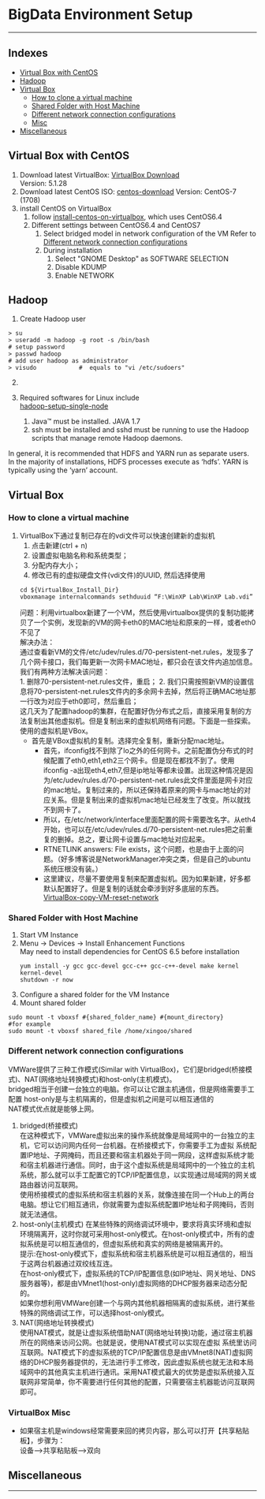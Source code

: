# 			BigData Environment Setup
---
## Indexes
* [Virtual Box with CentOS](#virtual-box-with-centos)
* [Hadoop](#hadoop)
* [Virtual Box](#virtual-box)
    - [How to clone a virtual machine](#how-to-clone-a-virtual-machine)
    - [Shared Folder with Host Machine](#shared-folder-with-host-machine)
    - [Different network connection configurations](#different-network-connection-configurations)
    - [Misc](#virtualbox-misc)
* [Miscellaneous](#miscellaneous)

## Virtual Box with CentOS
1. Download latest VirtualBox: [VirtualBox Download]  
Version: 5.1.28  
2. Download latest CentOS ISO: [centos-download]
Version: CentOS-7 (1708)
3. install CentOS on VirtualBox
    1. follow [install-centos-on-virtualbox], which uses CentOS6.4    
    2. Different settings between CentOS6.4 and CentOS7
        1. Select bridged model in network configuration of the VM
        Refer to [Different network connection configurations](#different-network-connection-configurations)
        2. During installation
            1. Select "GNOME Desktop" as SOFTWARE SELECTION
            2. Disable KDUMP
            3. Enable NETWORK

## Hadoop
1. Create Hadoop user
```shell
> su
> useradd -m hadoop -g root -s /bin/bash
# setup password
> passwd hadoop 
# add user hadoop as administrator
> visudo            #  equals to "vi /etc/sudoers"
```
2. 

1. Required softwares for Linux include  
    [hadoop-setup-single-node]  
    1. Java™ must be installed. JAVA 1.7
    2. ssh must be installed and sshd must be running to use the Hadoop scripts that manage remote Hadoop daemons.


In general, it is recommended that HDFS and YARN run as separate users. In the majority of installations, HDFS processes execute as ‘hdfs’. YARN is typically using the ‘yarn’ account.


## Virtual Box        
### How to clone a virtual machine
1. VirtualBox下通过复制已存在的vdi文件可以快速创建新的虚拟机
    1. 点击新建(ctrl + n)
    2. 设置虚拟电脑名称和系统类型；
    3. 分配内存大小；
    4. 修改已有的虚拟硬盘文件(vdi文件)的UUID, 然后选择使用  
    ```shell
    cd ${VirtualBox_Install_Dir}
    vboxmanage internalcommands sethduuid “F:\WinXP Lab\WinXP Lab.vdi”
    ```
    问题：利用virtualbox新建了一个VM，然后使用virtualbox提供的复制功能拷贝了一个实例，发现新的VM的网卡eth0的MAC地址和原来的一样，或者eth0不见了  
    解决办法：  
    通过查看新VM的文件/etc/udev/rules.d/70-persistent-net.rules，发现多了几个网卡接口，我们每更新一次网卡MAC地址，都只会在该文件内追加信息。我们有两种方法解决该问题：  
        1. 删除70-persistent-net.rules文件，重启；
        2. 我们只需按照新VM的设置信息将70-persistent-net.rules文件内的多余网卡去掉，然后将正确MAC地址那一行改为对应于eth0即可，然后重启；      
    这几天为了配置hadoop的集群，在配置好伪分布式之后，直接采用复制的方法复制出其他虚拟机。但是复制出来的虚拟机网络有问题。下面是一些探索。使用的虚拟机是VBox。  
    * 首先是VBox虚拟机的复制。选择完全复制，重新分配mac地址。
        * 首先，ifconfig找不到除了lo之外的任何网卡。之前配置伪分布式的时候配置了eth0,eth1,eth2三个网卡。但是现在都找不到了。使用ifconfig -a出现eth4,eth7,但是ip地址等都未设置。出现这种情况是因为/etc/udev/rules.d/70-persistent-net.rules此文件里面是网卡对应的mac地址。复制过来的，所以还保持着原来的网卡与mac地址的对应关系。但是复制出来的虚拟机mac地址已经发生了改变。所以就找不到网卡了。
        * 所以，在/etc/network/interface里面配置的网卡需要改名字。从eth4开始，也可以在/etc/udev/rules.d/70-persistent-net.rules把之前重复的删掉。总之，要让网卡设置与mac地址对应起来。
        * RTNETLINK answers: File exists，这个问题，也是由于上面的问题。（好多博客说是NetworkManager冲突之类，但是自己的ubuntu系统压根没有装。）
        * 这里建议，尽量不要使用复制来配置虚拟机。因为如果新建，好多都默认配置好了。但是复制的话就会牵涉到好多底层的东西。  
    [VirtualBox-copy-VM-reset-network]  

### Shared Folder with Host Machine
1. Start VM Instance
2. Menu -> Devices -> Install Enhancement Functions  
    May need to install dependencies for CentOS 6.5 before installation
    ```shell
    yum install -y gcc gcc-devel gcc-c++ gcc-c++-devel make kernel kernel-devel
    shutdown -r now
    ```
3. Configure a shared folder for the VM Instance
4. Mount shared folder
```shell
sudo mount -t vboxsf #{shared_folder_name} #{mount_directory}
#for example
sudo mount -t vboxsf shared_file /home/xingoo/shared
```

### Different network connection configurations
VMWare提供了三种工作模式(Similar with VirtualBox)，它们是bridged(桥接模式)、NAT(网络地址转换模式)和host-only(主机模式)。   
bridged相当于创建一台独立的电脑。你可以让它跟主机通信，但是网络需要手工配置
host-only是与主机隔离的，但是虚拟机之间是可以相互通信的   
NAT模式优点就是能够上网。   

1. bridged(桥接模式)  
在这种模式下，VMWare虚拟出来的操作系统就像是局域网中的一台独立的主机，它可以访问网内任何一台机器。在桥接模式下，你需要手工为虚拟 系统配置IP地址、子网掩码，而且还要和宿主机器处于同一网段，这样虚拟系统才能和宿主机器进行通信。同时，由于这个虚拟系统是局域网中的一个独立的主机 系统，那么就可以手工配置它的TCP/IP配置信息，以实现通过局域网的网关或路由器访问互联网。  
使用桥接模式的虚拟系统和宿主机器的关系，就像连接在同一个Hub上的两台电脑。想让它们相互通讯，你就需要为虚拟系统配置IP地址和子网掩码，否则就无法通信。  
2. host-only(主机模式)
在某些特殊的网络调试环境中，要求将真实环境和虚拟环境隔离开，这时你就可采用host-only模式。在host-only模式中，所有的虚拟系统是可以相互通信的，但虚拟系统和真实的网络是被隔离开的。  
提示:在host-only模式下，虚拟系统和宿主机器系统是可以相互通信的，相当于这两台机器通过双绞线互连。  
在host-only模式下，虚拟系统的TCP/IP配置信息(如IP地址、网关地址、DNS服务器等)，都是由VMnet1(host-only)虚拟网络的DHCP服务器来动态分配的。  
如果你想利用VMWare创建一个与网内其他机器相隔离的虚拟系统，进行某些特殊的网络调试工作，可以选择host-only模式。
3.  NAT(网络地址转换模式)  
使用NAT模式，就是让虚拟系统借助NAT(网络地址转换)功能，通过宿主机器所在的网络来访问公网。也就是说，使用NAT模式可以实现在虚拟 系统里访问互联网。NAT模式下的虚拟系统的TCP/IP配置信息是由VMnet8(NAT)虚拟网络的DHCP服务器提供的，无法进行手工修改，因此虚拟系统也就无法和本局域网中的其他真实主机进行通讯。采用NAT模式最大的优势是虚拟系统接入互联网非常简单，你不需要进行任何其他的配置，只需要宿主机器能访问互联网即可。

### VirtualBox Misc
* 如果宿主机是windows经常需要来回的拷贝内容，那么可以打开【共享粘贴板】，步骤为：  
设备-->共享粘贴板-->双向

## Miscellaneous

---
[centos-download]:https://www.centos.org/download/ "CentOS Download"
[VirtualBox Download]:https://www.virtualbox.org/wiki/Downloads "VirtualBox Download"
[install-centos-on-virtualbox]:http://dblab.xmu.edu.cn/blog/164/ "install-centos-on-virtualbox"
[VirtualBox-copy-VM-reset-network]:https://cnzhx.net/blog/copy-centos-and-reset-network-in-vm/ "VirtualBox 中复制 CentOS 虚拟机并重设网络"
[hadoop-setup-single-node]:http://hadoop.apache.org/docs/stable/hadoop-project-dist/hadoop-common/SingleCluster.html "Hadoop: Setting up a Single Node Cluster."